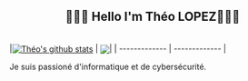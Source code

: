 <h2 align='center'> 🙋🏻‍♂️ Hello I'm Théo LOPEZ🧑🏻‍💻</h2>

<br>
|<a href="https://github.com/anuraghazra/github-readme-stats"><img align="center" src="https://github-readme-stats.vercel.app/api?username=Theyl44&show_icons=true&include_all_commits=true&theme=buefy&hide_border=true" alt="Théo's github stats" /></a> | <a href="https://github.com/anuraghazra/github-readme-stats"><img align="center" src="https://github-readme-stats.vercel.app/api/top-langs/?username=Theyl44&layout=compact&theme=buefy&hide_border=true" /></a>|
| ------------- | ------------- |

Je suis passioné d'informatique et de cybersécurité. 

<!--
**Theyl44/Theyl44** is a ✨ _special_ ✨ repository because its `README.md` (this file) appears on your GitHub profile.

Here are some ideas to get you started:

- 🔭 I’m currently working on ...
- 🌱 I’m currently learning ...
- 👯 I’m looking to collaborate on ...
- 🤔 I’m looking for help with ...
- 💬 Ask me about ...
- 📫 How to reach me: ...
- 😄 Pronouns: ...
- ⚡ Fun fact: ...
-->
